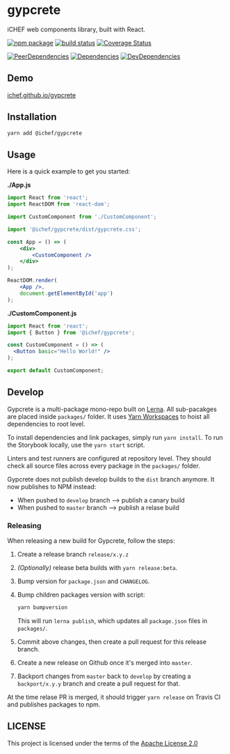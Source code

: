 # gypcrete
iCHEF web components library, built with React.

[![npm package](https://img.shields.io/npm/v/@ichef/gypcrete.svg)](https://www.npmjs.com/package/@ichef/gypcrete)
[![build status](https://img.shields.io/travis/iCHEF/gypcrete/master.svg)](https://travis-ci.org/iCHEF/gypcrete)
[![Coverage Status](https://img.shields.io/coveralls/iCHEF/gypcrete/master.svg)](https://coveralls.io/github/iCHEF/gypcrete?branch=master)

[![PeerDependencies](https://img.shields.io/david/peer/iCHEF/gypcrete.svg)](https://david-dm.org/iCHEF/gypcrete?type=peer)
[![Dependencies](https://img.shields.io/david/iCHEF/gypcrete.svg)](https://david-dm.org/iCHEF/gypcrete)
[![DevDependencies](https://img.shields.io/david/dev/iCHEF/gypcrete.svg)](https://david-dm.org/iCHEF/gypcrete?type=dev)

## Demo
[ichef.github.io/gypcrete](https://ichef.github.io/gypcrete)

## Installation
```sh
yarn add @ichef/gypcrete
```

## Usage
Here is a quick example to get you started:

**./App.js**
```jsx
import React from 'react';
import ReactDOM from 'react-dom';

import CustomComponent from './CustomComponent';

import '@ichef/gypcrete/dist/gypcrete.css';

const App = () => (
    <div>
        <CustomComponent />
    </div>
);

ReactDOM.render(
    <App />,
    document.getElementById('app')
);
```

**./CustomComponent.js**
```jsx
import React from 'react';
import { Button } from '@ichef/gypcrete';

const CustomComponent = () => (
  <Button basic="Hello World!" />
);

export default CustomComponent;
```

## Develop
Gypcrete is a multi-package mono-repo built on [Lerna](https://github.com/lerna/lerna). All sub-pacakges are placed inside `packages/` folder. It uses [Yarn Workspaces](https://yarnpkg.com/en/docs/workspaces) to hoist all dependencies to root level.

To install dependencies and link packages, simply run `yarn install`.
To run the Storybook locally, use the `yarn start` script.

Linters and test runners are configured at repository level.
They should check all source files across every package in the `packages/` folder.

Gypcrete does not publish develop builds to the `dist` branch anymore. It now publishes to NPM instead:
  * When pushed to `develop` branch --> publish a canary build
  * When pushed to `master` branch --> publish a relase build

### Releasing
When releasing a new build for Gypcrete, follow the steps:

1. Create a release branch `release/x.y.z`
2. *(Optionally)* release beta builds with `yarn release:beta`.
3. Bump version for `package.json` and `CHANGELOG`.
4. Bump children packages version with script:
   ```sh
   yarn bumpversion
   ```
   This will run `lerna publish`, which updates all `package.json` files in `packages/`.

5. Commit above changes, then create a pull request for this release branch.
6. Create a new release on Github once it's merged into `master`.
7. Backport changes from `master` back to `develop` by creating a `backport/x.y.y` branch and create a pull request for that.

At the time relase PR is merged, it should trigger `yarn release` on Travis CI and publishes packages to npm.

## LICENSE
This project is licensed under the terms of the [Apache License 2.0](https://github.com/ichef/gypcrete/blob/master/LICENSE)
